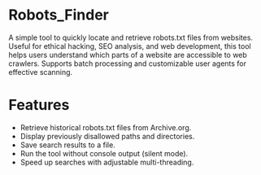 # Robots_Finder
A simple tool to quickly locate and retrieve robots.txt files from websites. Useful for ethical hacking, SEO analysis, and web development, this tool helps users understand which parts of a website are accessible to web crawlers. Supports batch processing and customizable user agents for effective scanning.

# Features

- Retrieve historical robots.txt files from Archive.org.
- Display previously disallowed paths and directories.
- Save search results to a file.
- Run the tool without console output (silent mode).
- Speed up searches with adjustable multi-threading.

